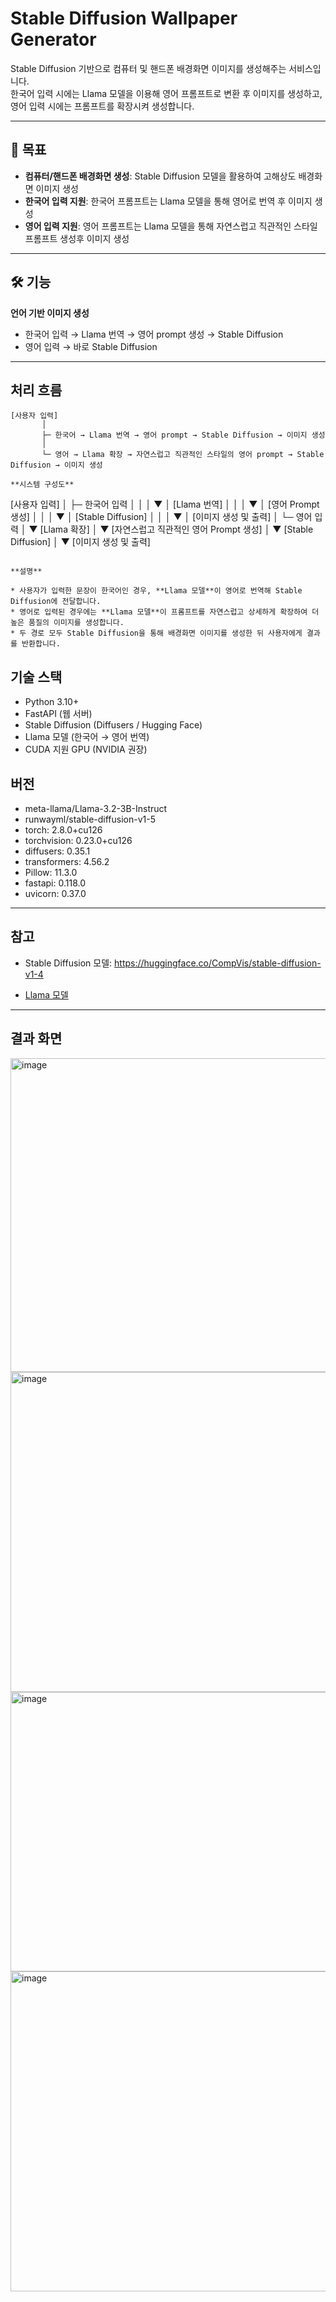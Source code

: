 # Stable Diffusion Wallpaper Generator

Stable Diffusion 기반으로 컴퓨터 및 핸드폰 배경화면 이미지를 생성해주는 서비스입니다.  
한국어 입력 시에는 Llama 모델을 이용해 영어 프롬프트로 변환 후 이미지를 생성하고, 영어 입력 시에는 프롬프트를 확장시켜 생성합니다.

---

## 🚀 목표
- **컴퓨터/핸드폰 배경화면 생성**: Stable Diffusion 모델을 활용하여 고해상도 배경화면 이미지 생성
- **한국어 입력 지원**: 한국어 프롬프트는 Llama 모델을 통해 영어로 번역 후 이미지 생성
- **영어 입력 지원**: 영어 프롬프트는 Llama 모델을 통해 자연스럽고 직관적인 스타일 프롬프트 생성후 이미지 생성

---

## 🛠️ 기능
**언어 기반 이미지 생성**
   - 한국어 입력 → Llama 번역 → 영어 prompt 생성 → Stable Diffusion
   - 영어 입력 → 바로 Stable Diffusion

---

## 처리 흐름
```
[사용자 입력]
       │
       ├─ 한국어 → Llama 번역 → 영어 prompt → Stable Diffusion → 이미지 생성
       │
       └─ 영어 → Llama 확장 → 자연스럽고 직관적인 스타일의 영어 prompt → Stable Diffusion → 이미지 생성

**시스템 구성도**

```
[사용자 입력]
       │
       ├─ 한국어 입력
       │     │
       │     ▼
       │   [Llama 번역]
       │     │
       │     ▼
       │   [영어 Prompt 생성]
       │     │
       │     ▼
       │   [Stable Diffusion]
       │     │
       │     ▼
       │   [이미지 생성 및 출력]
       │
       └─ 영어 입력
             │
             ▼
          [Llama 확장]
             │
             ▼
      [자연스럽고 직관적인 영어 Prompt 생성]
             │
             ▼
          [Stable Diffusion]
             │
             ▼
          [이미지 생성 및 출력]
```

**설명**

* 사용자가 입력한 문장이 한국어인 경우, **Llama 모델**이 영어로 번역해 Stable Diffusion에 전달합니다.
* 영어로 입력된 경우에는 **Llama 모델**이 프롬프트를 자연스럽고 상세하게 확장하여 더 높은 품질의 이미지를 생성합니다.
* 두 경로 모두 Stable Diffusion을 통해 배경화면 이미지를 생성한 뒤 사용자에게 결과를 반환합니다.

```
## 기술 스택

- Python 3.10+
-  FastAPI (웹 서버)
-  Stable Diffusion (Diffusers / Hugging Face)
-  Llama 모델 (한국어 → 영어 번역)
-  CUDA 지원 GPU (NVIDIA 권장)

## 버전

- meta-llama/Llama-3.2-3B-Instruct
- runwayml/stable-diffusion-v1-5
- torch: 2.8.0+cu126
- torchvision: 0.23.0+cu126
- diffusers: 0.35.1
- transformers: 4.56.2
- Pillow: 11.3.0
- fastapi: 0.118.0
- uvicorn: 0.37.0

---

## 참고 
- Stable Diffusion 모델: https://huggingface.co/CompVis/stable-diffusion-v1-4

- [Llama 모델](https://huggingface.co/meta-llama/Meta-Llama-3-8B-Instruct)

---
## 결과 화면
<img width="951" height="502" alt="image" src="https://github.com/user-attachments/assets/11d8e890-e2b2-4a3f-8a0e-699e65e1c5cb" />
</br>
<img width="512" height="512" alt="image" src="https://github.com/user-attachments/assets/10af082a-4a95-4b23-813c-2d6f3edb874e" />
</br>
<img width="956" height="447" alt="image" src="https://github.com/user-attachments/assets/86d68806-59c0-4e97-9cd4-5b8a02375550" />
</br>
<img width="512" height="512" alt="image" src="https://github.com/user-attachments/assets/57d3c110-6680-4c90-ab2d-b88c0768bc5a" />
